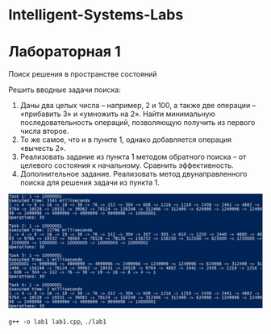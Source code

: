 # Intelligent-Systems-Labs

# Лабораторная 1

Поиск решения в пространстве состояний

Решить вводные задачи поиска:

1) Даны два целых числа – например, 2 и 100, а также две операции – «прибавить 3» и «умножить на 2». Найти минимальную последовательность операций, позволяющую получить из первого числа второе.
2) То же самое, что и в пункте 1, однако добавляется операция «вычесть 2».
3) Реализовать задание из пункта 1 методом обратного поиска – от целевого состояния к начальному. Сравнить эффективность.
4) Дополнительное задание. Реализовать метод двунаправленного поиска для решения задачи из пункта 1.

![Лабораторная 2 - задание 2]( docs/img/lab1.jpg)

`g++ -o lab1 lab1.cpp`, `./lab1 `